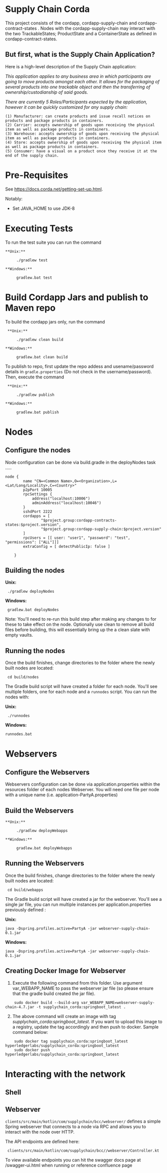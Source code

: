 [//]: # (##############################################################################################)
[//]: # (Copyright Accenture. All Rights Reserved.)
[//]: # (SPDX-License-Identifier: Apache-2.0)
[//]: # (##############################################################################################)

# Supply Chain Corda

 This project consists of the cordapp, cordapp-supply-chain and cordapp-contract-states . Nodes with the cordapp-supply-chain may interact with the two TrackableStates; ProductState and a ContainerState as defined in cordapp-contract-states.

## But first, what is the Supply Chain Application?

 Here is a high-level description of the Supply Chain application:

 *This application applies to any business area in which participants are going to move products amongst each other. It allows for the packaging of several products into one trackable object and then the transferring of ownership/custodianship of said goods.*

 *There are currently 5 Roles/Participants expected by the application, however it can be quickly customized for any supply chain:*
 ```
 (1) Manufacturer: can create products and issue recall notices on products and package products in containers.
 (2) Carrier: accepts ownership of goods upon receiving the physical item as well as package products in containers.
 (3) Warehouse: accepts ownership of goods upon receiving the physical item as well as package products in containers.
 (4) Store: accepts ownership of goods upon receiving the physical item as well as package products in containers.
 (5) Consumer: have a visual on a product once they receive it at the end of the supply chain.
 ```


# Pre-Requisites

See https://docs.corda.net/getting-set-up.html.

Notably:
 - Set JAVA_HOME to use JDK-8

# Executing Tests

To run the test suite you can run the command

    **Unix:**

         ./gradlew test

    **Windows:**

         gradlew.bat test

# Build Cordapp Jars and publish to Maven repo

To build the cordapp jars only, run the command
     
     **Unix:**

         ./gradlew clean build

    **Windows:**

         gradlew.bat clean build

To publish to repo, first update the repo addess and usename/password details in `gradle.properties` (Do not check in the username/password). Then, execute the command

     **Unix:**

         ./gradlew publish

    **Windows:**

         gradlew.bat publish


# Nodes

## Configure the nodes

Node configuration can be done via build.gradle in the deployNodes task .....

    node {
            name "CN=<Common Name>,O=<Organization>,L=<Lat/Long/Locality>,C=<Country>"
            p2pPort 10005
            rpcSettings {
                address("localhost:10006")
                adminAddress("localhost:10046")
            }
            sshdPort 2222
            cordapps = [
                    "$project.group:cordapp-contracts-states:$project.version",
                    "$project.group:cordapp-supply-chain:$project.version"
            ]
            rpcUsers = [[ user: "user1", "password": "test", "permissions": ["ALL"]]]
            extraConfig = [ detectPublicIp: false ]

        }

## Building the nodes

**Unix:**

     ./gradlew deployNodes

**Windows:**

     gradlew.bat deployNodes

Note: You'll need to re-run this build step after making any changes to
for these to take effect on the node. Optionally use clean to remove all build files before building,
this will essentially bring up the a clean slate with empty vaults.

## Running the nodes

Once the build finishes, change directories to the folder where the newly
built nodes are located:

     cd build/nodes

The Gradle build script will have created a folder for each node. You'll
see multiple folders, one for each node and a `runnodes` script. You can
run the nodes with:

**Unix:**

     ./runnodes

**Windows:**

    runnodes.bat

# Webservers

## Configure the Webservers

Webservers configuration can be done via application.properties within the resources folder of each nodes Webserver. You
will need one file per node with a unique name (i.e. application-PartyA.properties)


## Build the Webservers

    **Unix:**

         ./gradlew deployWebapps

    **Windows:**

         gradlew.bat deployWebapps

## Running the Webservers

Once the build finishes, change directories to the folder where the newly
built nodes are located:

     cd build/webapps

The Gradle build script will have created a jar for the webserver. You'll
see a single jar file, you can run multiple instances per application.properties previously defined :

**Unix:**

    java -Dspring.profiles.active=PartyA -jar webserver-supply-chain-0.1.jar


**Windows:**

    java -Dspring.profiles.active=PartyA -jar webserver-supply-chain-0.1.jar

## Creating Docker Image for Webserver
1. Execute the following command from this folder. Use argument var_WEBAPP_NAME to pass the webserver jar file (so please ensure that the gradle build created the jar file).
```
	sudo docker build --build-arg var_WEBAPP_NAME=webserver-supply-chain-4.7.jar -t supplychain_corda:springboot_latest .

```
2. The above command will create an image with tag *supplychain_corda:springboot_latest*. If you want to upload this image to a registry, update the tag accordingly and then push to docker. Sample command below:
```
	sudo docker tag supplychain_corda:springboot_latest hyperledgerlabs/supplychain_corda:springboot_latest
	sudo docker push hyperledgerlabs/supplychain_corda:springboot_latest
```

# Interacting with the network

## Shell


## Webserver

`clients/src/main/kotlin/com/supplychain/bcc/webserver/` defines a simple Spring webserver that connects to a node via RPC and
allows you to interact with the node over HTTP.

The API endpoints are defined here:

     clients/src/main/kotlin/com/supplychain/bcc//webserver/Controller.kt

To view available endpoints you can hit the swagger docs page at /swagger-ui.html when running or reference confluence page
